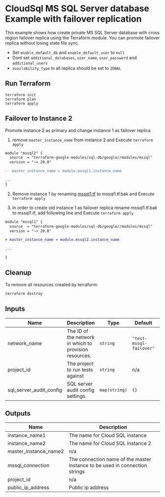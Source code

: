 # CloudSql MS SQL Server database Example with failover replication

This example shows how create private MS SQL Server database with cross region failover replica using the Terraform module. You can promote failover replica without losing state file sync.

- Set `enable_default_db` and `enable_default_user` to `null`
- Dont set `additional_databases`, `user_name`, `user_password` and `additional_users`
- `availability_type` in all replica should be set to `ZONAL`

## Run Terraform

```
terraform init
terraform plan
terraform apply
```

## Failover to Instance 2

Promote instance 2 as primary and change instance 1 as failover replica

1) remove  `master_instance_name` from instance 2 and Execute `terraform apply`

```diff
module "mssql2" {
  source  = "terraform-google-modules/sql-db/google//modules/mssql"
  version = "~> 20.0"

-  master_instance_name = module.mssql1.instance_name

...
}
```

2) Remove instance 1 by renaming [mssql1.tf](./mssql1.tf) to mssql1.tf.bak and Execute `terraform apply`

3) In order to create old instance 1 as failover replica rename mssql1.tf.bak to mssql1.tf, add following line and Execute `terraform apply`

```diff
module "mssql1" {
  source  = "terraform-google-modules/sql-db/google//modules/mssql"
  version = "~> 20.0"

+ master_instance_name = module.mssql2.instance_name

...

}
```


## Cleanup

To remove all resources created by terraform:

```bash
terraform destroy
```

<!-- BEGINNING OF PRE-COMMIT-TERRAFORM DOCS HOOK -->
## Inputs

| Name | Description | Type | Default | Required |
|------|-------------|------|---------|:--------:|
| network\_name | The ID of the network in which to provision resources. | `string` | `"test-mssql-failover"` | no |
| project\_id | The project to run tests against | `string` | n/a | yes |
| sql\_server\_audit\_config | SQL server audit config settings. | `map(string)` | `{}` | no |

## Outputs

| Name | Description |
|------|-------------|
| instance\_name1 | The name for Cloud SQL instance |
| instance\_name2 | The name for Cloud SQL instance 2 |
| master\_instance\_name2 | n/a |
| mssql\_connection | The connection name of the master instance to be used in connection strings |
| project\_id | n/a |
| public\_ip\_address | Public ip address |

<!-- END OF PRE-COMMIT-TERRAFORM DOCS HOOK -->

